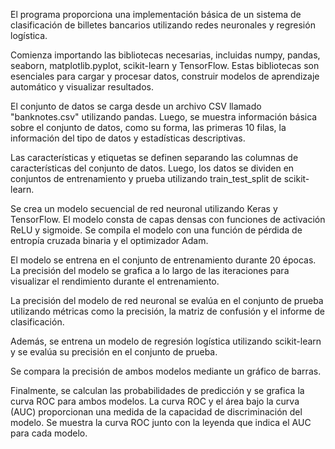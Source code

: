 El programa proporciona una implementación básica de un sistema de clasificación de billetes bancarios utilizando redes neuronales y regresión logística.

Comienza importando las bibliotecas necesarias, incluidas numpy, pandas, seaborn, matplotlib.pyplot, scikit-learn y TensorFlow. Estas bibliotecas son esenciales para cargar y procesar datos, construir modelos de aprendizaje automático y visualizar resultados.

El conjunto de datos se carga desde un archivo CSV llamado "banknotes.csv" utilizando pandas. Luego, se muestra información básica sobre el conjunto de datos, como su forma, las primeras 10 filas, la información del tipo de datos y estadísticas descriptivas.

Las características y etiquetas se definen separando las columnas de características del conjunto de datos. Luego, los datos se dividen en conjuntos de entrenamiento y prueba utilizando train_test_split de scikit-learn.

Se crea un modelo secuencial de red neuronal utilizando Keras y TensorFlow. El modelo consta de capas densas con funciones de activación ReLU y sigmoide. Se compila el modelo con una función de pérdida de entropía cruzada binaria y el optimizador Adam.

El modelo se entrena en el conjunto de entrenamiento durante 20 épocas. La precisión del modelo se grafica a lo largo de las iteraciones para visualizar el rendimiento durante el entrenamiento.

La precisión del modelo de red neuronal se evalúa en el conjunto de prueba utilizando métricas como la precisión, la matriz de confusión y el informe de clasificación.

Además, se entrena un modelo de regresión logística utilizando scikit-learn y se evalúa su precisión en el conjunto de prueba.

Se compara la precisión de ambos modelos mediante un gráfico de barras.

Finalmente, se calculan las probabilidades de predicción y se grafica la curva ROC para ambos modelos. La curva ROC y el área bajo la curva (AUC) proporcionan una medida de la capacidad de discriminación del modelo. Se muestra la curva ROC junto con la leyenda que indica el AUC para cada modelo.
